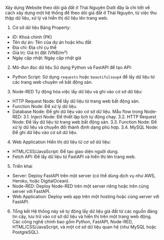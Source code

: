 Xây dựng Website theo dõi giá đất ở Thái Nguyên
Dưới đây là chi tiết về cách xây dựng một hệ thống để theo dõi giá đất ở Thái Nguyên, từ việc thu thập dữ liệu, xử lý và hiển thị dữ liệu lên trang web.
1. Cơ sở dữ liệu
Bảng Property:
- ID: Khoá chính (PK)
- Tên dự án: Tên của dự án hoặc khu đất
- Địa chỉ: Địa chỉ cụ thể
- Giá trị: Giá trị đất (VNĐ/m²)
- Ngày cập nhật: Ngày cập nhật giá
2. Mô-đun đọc dữ liệu
Sử dụng Python và FastAPI để tạo API:
- Python Script: Sử dụng `requests` hoặc `beautifulsoup4` để lấy dữ liệu từ các trang web chuyên về bất động sản.
3. Node-RED
Tự động hóa việc lấy dữ liệu và ghi vào cơ sở dữ liệu:
- HTTP Request Node: Để lấy dữ liệu từ trang web bất động sản.
- Function Node: Để xử lý dữ liệu.
- Database Node: Để ghi dữ liệu vào cơ sở dữ liệu.
Mẫu flow trong Node-RED:
3.1. Inject Node: Để thiết lập lịch tự động chạy.
3.2. HTTP Request Node: Để lấy dữ liệu từ trang web bất động sản.
3.3. Function Node: Để xử lý dữ liệu và chuyển đổi thành định dạng phù hợp.
3.4. MySQL Node: Để ghi dữ liệu vào cơ sở dữ liệu.
4. Web Application
Hiển thị dữ liệu từ cơ sở dữ liệu:
- HTML/CSS/JavaScript: Để tạo giao diện người dùng.
- Fetch API: Để lấy dữ liệu từ FastAPI và hiển thị lên trang web.
5. Triển khai
- Server: Deploy FastAPI trên một server (có thể dùng dịch vụ như AWS, Heroku, hoặc DigitalOcean).
- Node-RED: Deploy Node-RED trên một server riêng hoặc trên cùng server với FastAPI.
- Web Application: Deploy web app trên một hosting hoặc cùng server với FastAPI.
6. Tổng kết
Hệ thống này sẽ tự động lấy dữ liệu giá đất từ các nguồn đáng tin cậy, lưu trữ vào cơ sở dữ liệu và hiển thị trên một trang web động. Các công nghệ chính bao gồm Python, FastAPI, Node-RED, HTML/CSS/JavaScript, và một cơ sở dữ liệu quan hệ (như MySQL hoặc PostgreSQL).
